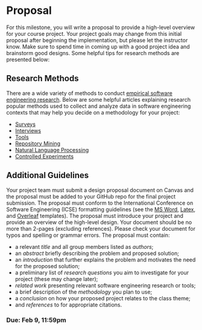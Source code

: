 # Proposal

For this milestone, you will write a proposal to provide a high-level overview for your course project. Your project goals may change from this initial proposal after beginning the implementation, but please let the instructor know. Make sure to spend time in coming up with a good project idea and brainstorm good designs. Some helpful tips for research methods are presented below:

## Research Methods

There are a wide variety of methods to conduct [empirical software engineering research](https://www2.sigsoft.org/EmpiricalStandards/docs/). Below are some helpful articles explaining research popular methods used to collect and analyze data in software engineering contexts that may help you decide on a methodology for your project:

* [Surveys](https://github.com/ds4se/chapters/blob/master/ermurph/survey-chapter.md)
* [Interviews](https://github.com/ds4se/chapters/blob/master/cabird/interviews.md)
* [Tools](https://github.com/ds4se/chapters/blob/master/dspinellis/tools.md)
* [Repository Mining](https://dl.acm.org/doi/abs/10.1145/2597073.2597074)
* [Natural Language Processing](https://github.com/ds4se/chapters/blob/master/wagnerst/text-mining.md)
* [Controlled Experiments](https://link.springer.com/article/10.1007/s10664-013-9279-3)

## Additional Guidelines

Your project team must submit a design proposal document on Canvas and the proposal must be added to your GitHub repo for the final project submission. The proposal must conform to the International Conference on Software Engineering (ICSE) formatting guidelines (see the [MS Word](https://www.acm.org/binaries/content/assets/publications/word_style/interim-template-style/interim-layout.docx), [Latex](https://www.acm.org/binaries/content/assets/publications/consolidated-tex-template/acmart-primary.zip), and [Overleaf](https://www.overleaf.com/gallery/tagged/acm-official#.WOuOk2e1taQ) templates). The proposal must introduce your project and provide an overview of the high-level design. Your document should be no more than 2-pages (excluding references). Please check your document for typos and spelling or grammar errors. The proposal must contain:

* a relevant _title_ and all group members listed as _authors_;
* an _abstract_ briefly describing the problem and proposed solution;
* an _introduction_ that further explains the problem and motivates the need for the proposed solution;
* a preliminary list of _research questions_ you aim to investigate for your project (these may change later);
* _related work_ presenting relevant software engineering research or tools; 
* a brief description of the _methodology_ you plan to use;
* a _conclusion_ on how your proposed project relates to the class theme;
* and _references_ to for appropriate citations. 

### Due: Feb 9, 11:59pm
